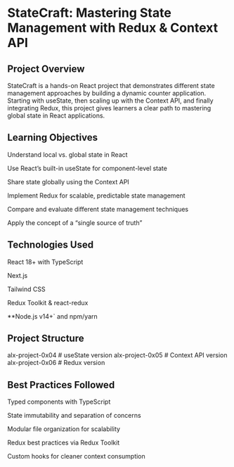 # StateCraft: Mastering State Management with Redux & Context API

## Project Overview
StateCraft is a hands-on React project that demonstrates different state management approaches by building a dynamic counter application. Starting with useState, then scaling up with the Context API, and finally integrating Redux, this project gives learners a clear path to mastering global state in React applications.

## Learning Objectives
Understand local vs. global state in React

Use React’s built-in useState for component-level state

Share state globally using the Context API

Implement Redux for scalable, predictable state management

Compare and evaluate different state management techniques

Apply the concept of a “single source of truth”

## Technologies Used
React 18+ with TypeScript

Next.js

Tailwind CSS

Redux Toolkit & react-redux

**Node.js v14+` and npm/yarn

## Project Structure
alx-project-0x04  # useState version
alx-project-0x05  # Context API version
alx-project-0x06  # Redux version


## Best Practices Followed
Typed components with TypeScript

State immutability and separation of concerns

Modular file organization for scalability

Redux best practices via Redux Toolkit

Custom hooks for cleaner context consumption
